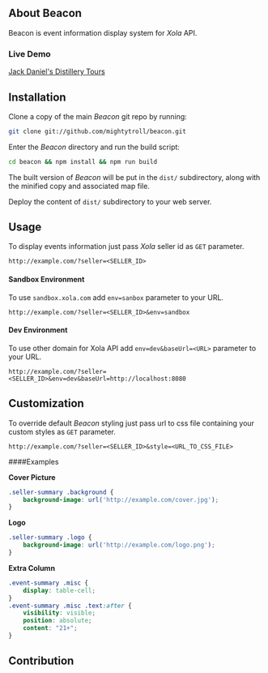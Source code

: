## About Beacon
Beacon is event information display system for *Xola* API.

### Live Demo
[Jack Daniel's Distillery Tours](http://beacon.articodestudio.com/?seller=570b666cc683b17a688b4567&env=sandbox&style=http://beacon.articodestudio.com/jack-daniels/style.css)

## Installation
Clone a copy of the main *Beacon* git repo by running:

```bash
git clone git://github.com/mightytroll/beacon.git
```

Enter the *Beacon* directory and run the build script:
```bash
cd beacon && npm install && npm run build
```
The built version of *Beacon* will be put in the `dist/` subdirectory, along with the minified copy and associated map file.

Deploy the content of `dist/` subdirectory to your web server.

## Usage
To display events information just pass *Xola* seller id as `GET` parameter.
```
http://example.com/?seller=<SELLER_ID>
```

#### Sandbox Environment
To use `sandbox.xola.com` add `env=sanbox` parameter to your URL.
 ```
 http://example.com/?seller=<SELLER_ID>&env=sandbox
 ```

#### Dev Environment
To use other domain for Xola API add `env=dev&baseUrl=<URL>` parameter to your URL.
 ```
 http://example.com/?seller=<SELLER_ID>&env=dev&baseUrl=http://localhost:8080
 ```

## Customization
To override default *Beacon* styling just pass url to css file containing your custom styles as `GET` parameter.
```
http://example.com/?seller=<SELLER_ID>&style=<URL_TO_CSS_FILE>
```
####Examples

**Cover Picture**

```css
.seller-summary .background {
    background-image: url('http://example.com/cover.jpg');
}
```

**Logo**

```css
.seller-summary .logo {
    background-image: url('http://example.com/logo.png');
}
```

**Extra Column**

```css
.event-summary .misc {
    display: table-cell;
}
.event-summary .misc .text:after {
    visibility: visible;
    position: absolute;
    content: "21+";
}
```

## Contribution


